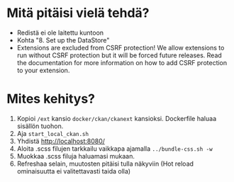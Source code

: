 # Mitä pitäisi vielä tehdä?

- Redistä ei ole laitettu kuntoon
- Kohta "8. Set up the DataStore"
-  Extensions are excluded from CSRF protection! We allow extensions to run without CSRF protection but it will be forced future releases. Read the documentation for more information on how to add CSRF protection to your extension.

# Mites kehitys?

1. Kopioi `/ext` kansio `docker/ckan/ckanext` kansioksi. Dockerfile haluaa sisällön tuohon. 
2. Aja `start_local_ckan.sh`
3. Yhdistä [http://localhost:8080/](http://localhost:8080/)
4. Aloita .scss filujen tarkkailu vaikkapa ajamalla `../bundle-css.sh -w`
5. Muokkaa .scss filuja haluamasi mukaan.
6. Refreshaa selain, muutosten pitäisi tulla näkyviin (Hot reload ominaisuutta ei valitettavasti taida olla)